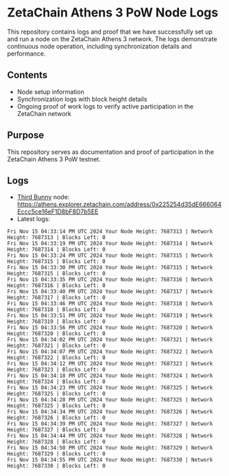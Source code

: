 # ZetaChain Athens 3 PoW Node Logs
This repository contains logs and proof that we have successfully set up and run a node on the ZetaChain Athens 3 network. The logs demonstrate continuous node operation, including synchronization details and performance.

## Contents
- Node setup information
- Synchronization logs with block height details
- Ongoing proof of work logs to verify active participation in the ZetaChain network

## Purpose
This repository serves as documentation and proof of participation in the ZetaChain Athens 3 PoW testnet.

## Logs

- [Third Bunny](https://thirdbunny.xyz/) node: https://athens.explorer.zetachain.com/address/0x225254d35dE666064Eccc5ce16eF1D8bF8D7b5EE
- Latest logs:
```
Fri Nov 15 04:33:14 PM UTC 2024 Your Node Height: 7687313 | Network Height: 7687313 | Blocks Left: 0
Fri Nov 15 04:33:19 PM UTC 2024 Your Node Height: 7687314 | Network Height: 7687314 | Blocks Left: 0
Fri Nov 15 04:33:24 PM UTC 2024 Your Node Height: 7687315 | Network Height: 7687315 | Blocks Left: 0
Fri Nov 15 04:33:30 PM UTC 2024 Your Node Height: 7687315 | Network Height: 7687315 | Blocks Left: 0
Fri Nov 15 04:33:35 PM UTC 2024 Your Node Height: 7687316 | Network Height: 7687316 | Blocks Left: 0
Fri Nov 15 04:33:40 PM UTC 2024 Your Node Height: 7687317 | Network Height: 7687317 | Blocks Left: 0
Fri Nov 15 04:33:46 PM UTC 2024 Your Node Height: 7687318 | Network Height: 7687318 | Blocks Left: 0
Fri Nov 15 04:33:51 PM UTC 2024 Your Node Height: 7687319 | Network Height: 7687319 | Blocks Left: 0
Fri Nov 15 04:33:56 PM UTC 2024 Your Node Height: 7687320 | Network Height: 7687320 | Blocks Left: 0
Fri Nov 15 04:34:02 PM UTC 2024 Your Node Height: 7687321 | Network Height: 7687321 | Blocks Left: 0
Fri Nov 15 04:34:07 PM UTC 2024 Your Node Height: 7687322 | Network Height: 7687322 | Blocks Left: 0
Fri Nov 15 04:34:12 PM UTC 2024 Your Node Height: 7687323 | Network Height: 7687323 | Blocks Left: 0
Fri Nov 15 04:34:18 PM UTC 2024 Your Node Height: 7687324 | Network Height: 7687324 | Blocks Left: 0
Fri Nov 15 04:34:23 PM UTC 2024 Your Node Height: 7687325 | Network Height: 7687325 | Blocks Left: 0
Fri Nov 15 04:34:28 PM UTC 2024 Your Node Height: 7687325 | Network Height: 7687325 | Blocks Left: 0
Fri Nov 15 04:34:34 PM UTC 2024 Your Node Height: 7687326 | Network Height: 7687326 | Blocks Left: 0
Fri Nov 15 04:34:39 PM UTC 2024 Your Node Height: 7687327 | Network Height: 7687327 | Blocks Left: 0
Fri Nov 15 04:34:44 PM UTC 2024 Your Node Height: 7687328 | Network Height: 7687328 | Blocks Left: 0
Fri Nov 15 04:34:50 PM UTC 2024 Your Node Height: 7687329 | Network Height: 7687329 | Blocks Left: 0
Fri Nov 15 04:34:55 PM UTC 2024 Your Node Height: 7687330 | Network Height: 7687330 | Blocks Left: 0
```
